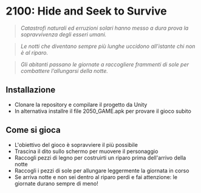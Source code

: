 # 2100: Hide and Seek to Survive
> _Catastrofi naturali ed erruzioni solari hanno messo a dura prova la sopravvivenza degli esseri umani._

> _Le notti che diventano sempre più lunghe uccidono all’istante chi non è al riparo._

> _Gli abitanti passano le giornate a raccogliere frammenti di sole per combattere l’allungarsi della notte._

## Installazione 
- Clonare la repository e compilare il progetto da Unity
- In alternativa installre il file 2050_GAME.apk per provare il gioco subito

## Come si gioca
 - L'obiettivo del gioco è sopravviere il più possibile 
 - Trascina il dito sullo schermo per muovere il personaggio
 - Raccogli pezzi di legno per costruirti un riparo prima dell'arrivo della notte
 - Raccogli i pezzi di sole per allungare leggermente la giornata in corso
 - Se arriva notte e non sei dentro al riparo perdi e fai attenzione: le giornate durano sempre di meno!
 
